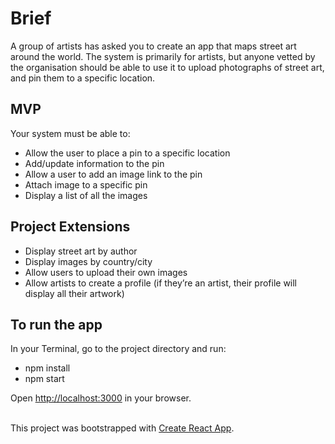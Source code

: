 <h1>Brief</h1>

A group of artists has asked you to create an app that maps street art around the world. The system is primarily for artists, but anyone vetted by the organisation should be able to use it to upload photographs of street art, and pin them to a specific location.

<h2>MVP</h2>
Your system must be able to:<br>
<ul>
  <li>Allow the user to place a pin to a specific location</li>
  <li>Add/update information to the pin</li>
  <li>Allow a user to add an image link to the pin</li>
  <li>Attach image to a specific pin</li>
  <li>Display a list of all the images</li>
</ul>

<h2>Project Extensions</h2>
<ul>
  <li>Display street art by author</li>
  <li>Display images by country/city</li>
  <li>Allow users to upload their own images</li>
  <li>Allow artists to create a profile (if they’re an artist, their profile will display all their artwork)</li>
</ul>


## To run the app

In your Terminal, go to the project directory and run:
<ul>
  <li>npm install</li>
  <li>npm start</li>
</ul>
Open <a href="http://localhost:3000">http://localhost:3000</a> in your browser.
<br>
<br>
<p>This project was bootstrapped with <a href="https://github.com/facebook/create-react-app">Create React App</a>.</p>
